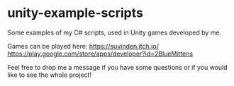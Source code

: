 # unity-example-scripts
Some examples of my C# scripts, used in Unity games developed by me.

Games can be played here: 
https://suvinden.itch.io/
https://play.google.com/store/apps/developer?id=2BlueMittens

Feel free to drop me a message if you have some questions or if you would like to see the whole project!
